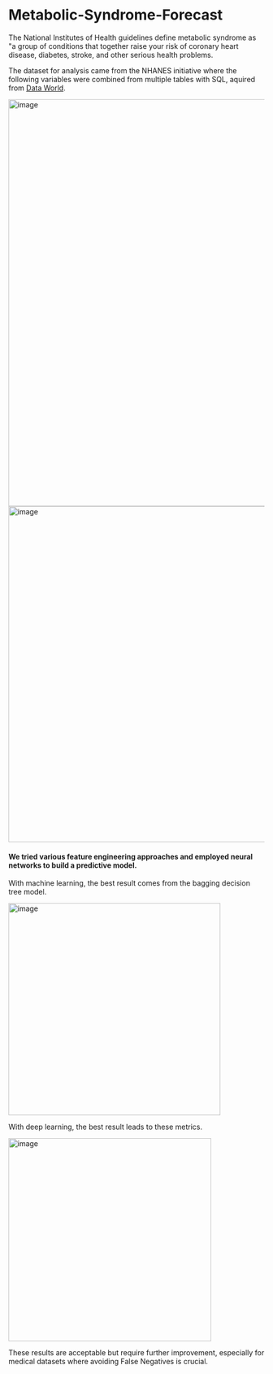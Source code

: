 # Metabolic-Syndrome-Forecast
The National Institutes of Health guidelines define metabolic syndrome as "a group of conditions that together raise your risk of coronary heart disease, diabetes, stroke, and other serious health problems.

The dataset for analysis came from the NHANES initiative where the following variables were combined from multiple tables with SQL, aquired from <a href="https://data.world/informatics-edu/metabolic-syndrome-prediction">Data World</a>.

<img width="800" alt="image" src="https://github.com/dimLMT/Metabolic-Syndrome-Forecast/assets/36935946/ac3e1538-feeb-45d9-aa35-08405ca92ed2">




<img width="660" alt="image" src="https://github.com/dimLMT/Metabolic-Syndrome-Forecast/assets/36935946/ba92a022-c682-4def-ab09-9b49880515b1">

#### We tried various feature engineering approaches and employed neural networks to build a predictive model.
With machine learning, the best result comes from the bagging decision tree model.

<img width="417" alt="image" src="https://github.com/dimLMT/Metabolic-Syndrome-Forecast/assets/36935946/ef3c03e0-b7ae-457f-a553-8ff14ca4fea0">

With deep learning, the best result leads to these metrics.

<img width="399" alt="image" src="https://github.com/dimLMT/Metabolic-Syndrome-Forecast/assets/36935946/bb376330-c1af-46fa-8282-4c17d4c54f79">

These results are acceptable but require further improvement, especially for medical datasets where avoiding False Negatives is crucial.
